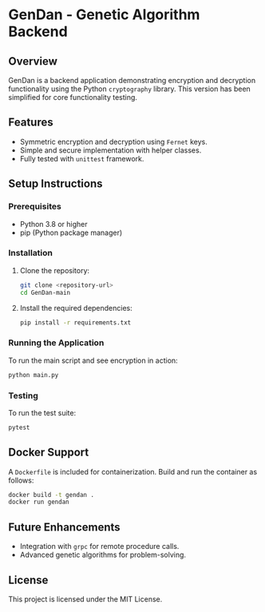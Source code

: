 
# GenDan - Genetic Algorithm Backend

## Overview
GenDan is a backend application demonstrating encryption and decryption functionality using the Python `cryptography` library. This version has been simplified for core functionality testing.

## Features
- Symmetric encryption and decryption using `Fernet` keys.
- Simple and secure implementation with helper classes.
- Fully tested with `unittest` framework.

## Setup Instructions

### Prerequisites
- Python 3.8 or higher
- pip (Python package manager)

### Installation
1. Clone the repository:
   ```bash
   git clone <repository-url>
   cd GenDan-main
   ```

2. Install the required dependencies:
   ```bash
   pip install -r requirements.txt
   ```

### Running the Application
To run the main script and see encryption in action:
```bash
python main.py
```

### Testing
To run the test suite:
```bash
pytest
```

## Docker Support
A `Dockerfile` is included for containerization. Build and run the container as follows:
```bash
docker build -t gendan .
docker run gendan
```

## Future Enhancements
- Integration with `grpc` for remote procedure calls.
- Advanced genetic algorithms for problem-solving.

## License
This project is licensed under the MIT License.
